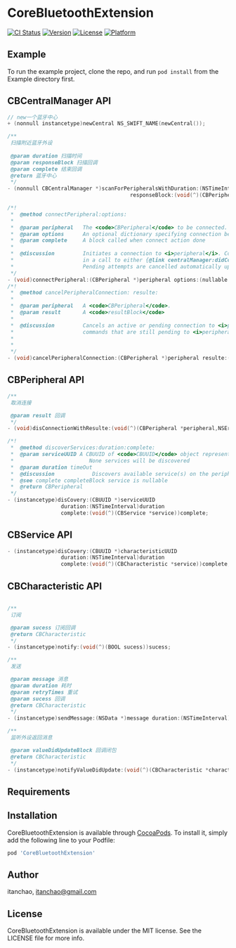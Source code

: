 # CoreBluetoothExtension

[![CI Status](https://img.shields.io/travis/itanchao/CoreBluetoothExtension.svg?style=flat)](https://travis-ci.org/itanchao/CoreBluetoothExtension)
[![Version](https://img.shields.io/cocoapods/v/CoreBluetoothExtension.svg?style=flat)](https://cocoapods.org/pods/CoreBluetoothExtension)
[![License](https://img.shields.io/cocoapods/l/CoreBluetoothExtension.svg?style=flat)](https://cocoapods.org/pods/CoreBluetoothExtension)
[![Platform](https://img.shields.io/cocoapods/p/CoreBluetoothExtension.svg?style=flat)](https://cocoapods.org/pods/CoreBluetoothExtension)

## Example

To run the example project, clone the repo, and run `pod install` from the Example directory first.



## CBCentralManager API

~~~objective-c
// new一个蓝牙中心
+ (nonnull instancetype)newCentral NS_SWIFT_NAME(newCentral());

/**
 扫描附近蓝牙外设
 
 @param duration 扫描时间
 @param responseBlock 扫描回调
 @param complete 结束回调
 @return 蓝牙中心
 */
- (nonnull CBCentralManager *)scanForPeripheralsWithDuration:(NSTimeInterval) duration
                                       responseBlock:(void(^)(CBPeripheral *peripheral,NSDictionary<NSString *, id> * advertisementData,NSNumber *RSSI,NSError *error))responseBlock complete:(void(^)(void))complete;

/*!
 *  @method connectPeripheral:options:
 *
 *  @param peripheral   The <code>CBPeripheral</code> to be connected.
 *  @param options      An optional dictionary specifying connection behavior options.
 *  @param complete     A block called when connect action done
 *
 *  @discussion         Initiates a connection to <i>peripheral</i>. Connection attempts never time out and, depending on the outcome, will result
 *                      in a call to either {@link centralManager:didConnectPeripheral:} or {@link centralManager:didFailToConnectPeripheral:error:}.
 *                      Pending attempts are cancelled automatically upon deallocation of <i>peripheral</i>, and explicitly via {@link cancelPeripheralConnection}.
 */
- (void)connectPeripheral:(CBPeripheral *)peripheral options:(nullable NSDictionary<NSString *,id> *)options duration:(NSTimeInterval)duration complete:(void(^)(CBPeripheral *peripheral,NSError *error))complete;
/*!
 *  @method cancelPeripheralConnection: resulte:
 *
 *  @param peripheral   A <code>CBPeripheral</code>.
 *  @param result       A <code>resultBlock</code>
 *
 *  @discussion         Cancels an active or pending connection to <i>peripheral</i>. Note that this is non-blocking, and any <code>CBPeripheral</code>
 *                      commands that are still pending to <i>peripheral</i> may or may not complete.
 *
 *
 */
- (void)cancelPeripheralConnection:(CBPeripheral *)peripheral resulte:(void(^)(CBPeripheral *peripheral,NSError *error))result;
~~~

## CBPeripheral  API

```objective-c
/**
 取消连接

 @param result 回调
 */
- (void)disConnectionWithResulte:(void(^)(CBPeripheral *peripheral,NSError *error))result;

/*!
 *  @method discoverServices:duration:complete:
 *  @param serviceUUID A CBUUID of <code>CBUUID</code> object representing the service types to be discovered. If <i>nil</i>,
 *                        None services will be discovered
 *  @param duration timeOut
 *  @discussion            Discovers available service(s) on the peripheral by UUID.
 *  @see complete completeBlock service is nullable
 *  @return CBPeripheral
 */
- (instancetype)disCovery:(CBUUID *)serviceUUID
                 duration:(NSTimeInterval)duration
                 complete:(void(^)(CBService *service))complete;
```

## CBService API

```objective-c
- (instancetype)disCovery:(CBUUID *)characteristicUUID
                 duration:(NSTimeInterval)duration
                 complete:(void(^)(CBCharacteristic *service))complete;
```

## CBCharacteristic API

~~~objective-c

/**
 订阅

 @param sucess 订阅回调
 @return CBCharacteristic
 */
- (instancetype)notify:(void(^)(BOOL sucess))sucess;

/**
 发送

 @param message 消息
 @param duration 耗时
 @param retryTimes 重试
 @param sucess 回调
 @return CBCharacteristic
 */
- (instancetype)sendMessage:(NSData *)message duration:(NSTimeInterval)duration retryTimes:(NSInteger)retryTimes result:(void (^)(BOOL))sucess;

/**
 监听外设返回消息

 @param valueDidUpdateBlock 回调闭包
 @return CBCharacteristic
 */
- (instancetype)notifyValueDidUpdate:(void(^)(CBCharacteristic *characteristic,NSError * error)) valueDidUpdateBlock;
~~~



## Requirements

## Installation

CoreBluetoothExtension is available through [CocoaPods](https://cocoapods.org). To install
it, simply add the following line to your Podfile:

```ruby
pod 'CoreBluetoothExtension'
```

## Author

itanchao, itanchao@gmail.com

## License

CoreBluetoothExtension is available under the MIT license. See the LICENSE file for more info.
